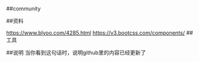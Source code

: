 ##community

##资料

https://www.blyoo.com/4285.html
https://v3.bootcss.com/components/
##工具

##说明
当你看到这句话时，说明github里的内容已经更新了
